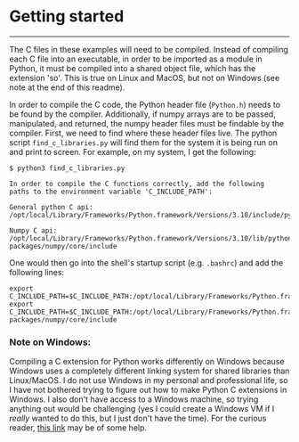 # Getting started
---

The C files in these examples will need to be compiled.  Instead of compiling each C file into an executable, in order to be imported as a module in Python, it must be compiled into a shared object file, which has the extension 'so'.  This is true on Linux and MacOS, but not on Windows (see note at the end of this readme).

In order to compile the C code, the Python header file (`Python.h`) needs to be found by the compiler.  Additionally, if numpy arrays are to be passed, manipulated, and returned, the numpy header files must be findable by the compiler.  First, we need to find where these header files live.  The python script `find_c_libraries.py` will find them for the system it is being run on and print to screen.  For example, on my system, I get the following:

```
$ python3 find_c_libraries.py

In order to compile the C functions correctly, add the following
paths to the environment variable 'C_INCLUDE_PATH':

General python C api:
/opt/local/Library/Frameworks/Python.framework/Versions/3.10/include/python3.10

Numpy C api:
/opt/local/Library/Frameworks/Python.framework/Versions/3.10/lib/python3.10/site-packages/numpy/core/include
```

One would then go into the shell's startup script (e.g. `.bashrc`) and add the following lines:
```
export C_INCLUDE_PATH=$C_INCLUDE_PATH:/opt/local/Library/Frameworks/Python.framework/Versions/3.10/include/python3.10
export C_INCLUDE_PATH=$C_INCLUDE_PATH:/opt/local/Library/Frameworks/Python.framework/Versions/3.10/lib/python3.10/site-packages/numpy/core/include
```




### Note on Windows:
Compiling a C extension for Python works differently on Windows because Windows uses a completely different linking system for shared libraries than Linux/MacOS.  I do not use Windows in my personal and professional life, so I have not bothered trying to figure out how to make Python C extensions in Windows.  I also don't have access to a Windows machine, so trying anything out would be challenging (yes I could create a Windows VM if I *really* wanted to do this, but I just don't have the time).  For the curious reader, [this link](https://docs.python.org/3/extending/windows.html) may be of some help.
